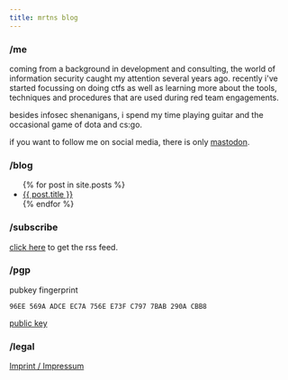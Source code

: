 ```yaml
---
title: mrtns blog
---
```

<head>
	<link rel="shortcut icon" type="image/x-icon" href="favicon.ico">
	<link rel="apple-touch-icon" sizes="180x180" href="assets/apple-touch-icon.png">
	<link rel="icon" type="image/png" sizes="32x32" href="assets/favicon-32x32.png">
	<link rel="icon" type="image/png" sizes="16x16" href="assets/favicon-16x16.png">
	<link rel="manifest" href="assets/site.webmanifest">
	<link rel="mask-icon" href="assets/safari-pinned-tab.svg" color="#5bbad5">
	<meta name="msapplication-TileColor" content="#da532c">
	<meta name="theme-color" content="#ffffff">
</head>

### /me

coming from a background in development and consulting, the world of information security caught my attention several years ago. recently i've started focussing on doing ctfs as well as learning more about the tools, techniques and procedures that are used during red team engagements. 

besides infosec shenanigans, i spend my time playing guitar and the occasional game of dota and cs:go. 

if you want to follow me on social media, there is only <a rel="me" href="https://infosec.exchange/@0xmrtn">mastodon</a>. 

### /blog

<ul>
  {% for post in site.posts %}
    <li>
      <a href="{{ post.url }}">{{ post.title }}</a>
    </li>
  {% endfor %}
</ul>


### /subscribe
[click here](https://blog.mrtnrdl.de/feed) to get the rss feed.


### /pgp

pubkey fingerprint

`96EE 569A ADCE EC7A 756E E73F C797 7BAB 290A CBB8`

[public key](pages/pubkey.asc)

### /legal

[Imprint / Impressum](pages/imprint)
